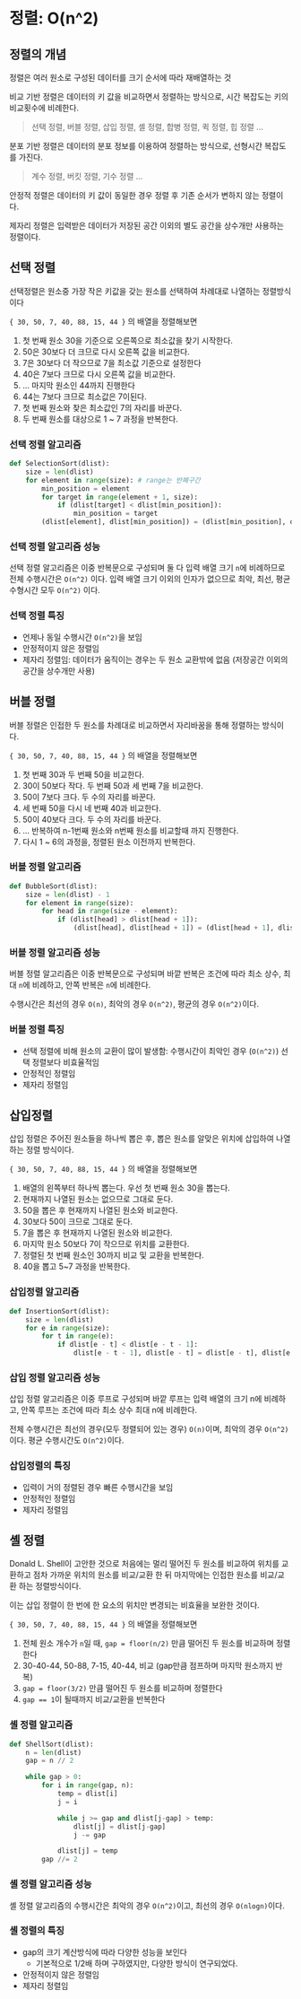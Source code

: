 # 정렬: O(n^2)

## 정렬의 개념

정렬은 여러 원소로 구성된 데이터를 크기 순서에 따라 재배열하는 것

비교 기반 정렬은 데이터의 키 값을 비교하면서 정렬하는 방식으로, 시간 복잡도는 키의 비교횟수에 비례한다.
> 선택 정렬, 버블 정렬, 삽입 정렬, 셸 정렬, 합병 정렬, 퀵 정렬, 힙 정렬 ...

분포 기반 정렬은 데이터의 분포 정보를 이용하여 정렬하는 방식으로, 선형시간 복잡도를 가진다.
> 계수 정렬, 버킷 정렬, 기수 정렬 ...

안정적 정렬은 데이터의 키 값이 동일한 경우 정렬 후 기존 순서가 변하지 않는 정렬이다.

제자리 정렬은 입력받은 데이터가 저장된 공간 이외의 별도 공간을 상수개만 사용하는 정렬이다.

## 선택 정렬

선택정렬은 원소중 가장 작은 키값을 갖는 원소를 선택하여 차례대로 나열하는 정렬방식이다

`{ 30, 50, 7, 40, 88, 15, 44 }` 의 배열을 정렬해보면

1. 첫 번째 원소 30을 기준으로 오른쪽으로 최소값을 찾기 시작한다.
2. 50은 30보다 더 크므로 다시 오른쪽 값을 비교한다.
3. 7은 30보다 더 작으므로 7을 최소값 기준으로 설정한다
4. 40은 7보다 크므로 다시 오른쪽 값을 비교한다.
5. ... 마지막 원소인 44까지 진행한다
6. 44는 7보다 크므로 최소값은 7이된다.
7. 첫 번째 원소와 찾은 최소값인 7의 자리를 바꾼다.
8. 두 번째 원소를 대상으로 1 ~ 7 과정을 반복한다.

### 선택 정렬 알고리즘

```python
def SelectionSort(dlist):
    size = len(dlist)
    for element in range(size): # range는 반폐구간
        min_position = element
        for target in range(element + 1, size):
            if (dlist[target] < dlist[min_position]):
                min_position = target
        (dlist[element], dlist[min_position]) = (dlist[min_position], dlist[element])
```

### 선택 정렬 알고리즘 성능

선택 정렬 알고리즘은 이중 반복문으로 구성되며 둘 다 입력 배열 크기 `n`에 비례하므로 전체 수행시간은 `O(n^2)` 이다.
입력 배열 크기 이외의 인자가 없으므로 최악, 최선, 평균 수형시간 모두 `O(n^2)` 이다.

### 선택 정렬 특징

- 언제나 동일 수행시간 `O(n^2)`을 보임
- 안정적이지 않은 정렬임
- 제자리 정렬임: 데이터가 움직이는 경우는 두 원소 교환밖에 없음 (저장공간 이외의 공간을 상수개만 사용)

## 버블 정렬

버블 정렬은 인접한 두 원소를 차례대로 비교하면서 자리바꿈을 통해 정렬하는 방식이다.

`{ 30, 50, 7, 40, 88, 15, 44 }` 의 배열을 정렬해보면

1. 첫 번째 30과 두 번째 50을 비교한다.
2. 30이 50보다 작다. 두 번째 50과 세 번째 7을 비교한다.
3. 50이 7보다 크다. 두 수의 자리를 바꾼다.
4. 세 번째 50을 다시 네 번째 40과 비교한다.
5. 50이 40보다 크다. 두 수의 자리를 바꾼다.
6. ... 반복하여 n-1번째 원소와 n번째 원소를 비교할때 까지 진행한다.
7. 다시 1 ~ 6의 과정을, 정렬된 원소 이전까지 반복한다.

### 버블 정렬 알고리즘

```python
def BubbleSort(dlist):
    size = len(dlist) - 1
    for element in range(size):
        for head in range(size - element):
            if (dlist[head] > dlist[head + 1]):
                (dlist[head], dlist[head + 1]) = (dlist[head + 1], dlist[head])
```

### 버블 정렬 알고리즘 성능

버블 정렬 알고리즘은 이중 반복문으로 구성되며
바깥 반복은 조건에 따라 최소 상수, 최대 `n`에 비례하고, 안쪽 반복은 `n`에 비례한다.

수행시간은 최선의 경우 `O(n)`, 최악의 경우 `O(n^2)`, 평균의 경우 `O(n^2)`이다.

### 버블 정렬 특징

- 선택 정렬에 비해 원소의 교환이 많이 발생함: 수행시간이 최악인 경우 (`O(n^2)`) 선택 정렬보다 비효율적임
- 안정적인 정렬임
- 제자리 정렬임

## 삽입정렬

삽입 정렬은 주어진 원소들을 하나씩 뽑은 후, 뽑은 원소를 알맞은 위치에 삽입하여 나열하는 정렬 방식이다.

`{ 30, 50, 7, 40, 88, 15, 44 }` 의 배열을 정렬해보면

1. 배열의 왼쪽부터 하나씩 뽑는다. 우선 첫 번째 원소 30을 뽑는다.
2. 현재까지 나열된 원소는 없으므로 그대로 둔다.
3. 50을 뽑은 후 현재까지 나열된 원소와 비교한다.
4. 30보다 50이 크므로 그대로 둔다.
5. 7을 뽑은 후 현재까지 나열된 원소와 비교한다.
6. 마지막 원소 50보다 7이 작으므로 위치를 교환한다.
7. 정렬된 첫 번째 원소인 30까지 비교 및 교환을 반복한다.
8. 40을 뽑고 5~7 과정을 반복한다.

### 삽입정렬 알고리즘

```python
def InsertionSort(dlist):
    size = len(dlist)
    for e in range(size):
        for t in range(e):
            if dlist[e - t] < dlist[e - t - 1]:
                dlist[e - t - 1], dlist[e - t] = dlist[e - t], dlist[e - t - 1]
```

### 삽입 정렬 알고리즘 성능

삽입 정렬 알고리즘은 이중 루프로 구성되며
바깥 루프는 입력 배열의 크기 n에 비례하고, 안쪽 루프는 조건에 따라 최소 상수 최대 n에 비례한다.

전체 수행시간은 최선의 경우(모두 정렬되어 있는 경우) `O(n)`이며, 최악의 경우 `O(n^2)`이다. 평균 수행시간도 `O(n^2)`이다.

### 삽입정렬의 특징

- 입력이 거의 정렬된 경우 빠른 수행시간을 보임
- 안정적인 정렬임
- 제자리 정렬임

## 셸 정렬

Donald L. Shell이 고안한 것으로 처음에는 멀리 떨어진 두 원소를 비교하여 위치를 교환하고
점차 가까운 위치의 원소를 비교/교환 한 뒤 마지막에는 인접한 원소를 비교/교환 하는 정렬방식이다.

이는 삽입 정렬이 한 번에 한 요소의 위치만 변경되는 비효율을 보완한 것이다.

`{ 30, 50, 7, 40, 88, 15, 44 }` 의 배열을 정렬해보면

1. 전체 원소 개수가 `n`일 때, `gap = floor(n/2)` 만큼 떨어진 두 원소를 비교하며 정렬한다
2. 30-40-44, 50-88, 7-15, 40-44, 비교 (gap만큼 점프하며 마지막 원소까지 반복)
3. `gap = floor(3/2)` 만큼 떨어진 두 원소를 비교하며 정렬한다
4. `gap == 1`이 될때까지 비교/교환을 반복한다

### 셸 정렬 알고리즘

```python
def ShellSort(dlist):
    n = len(dlist)
    gap = n // 2

    while gap > 0:
        for i in range(gap, n):
            temp = dlist[i]
            j = i

            while j >= gap and dlist[j-gap] > temp:
                dlist[j] = dlist[j-gap]
                j -= gap

            dlist[j] = temp
        gap //= 2
```

### 셸 정렬 알고리즘 성능

셸 정렬 알고리즘의 수행시간은 최악의 경우 `O(n^2)`이고, 최선의 경우 `O(nlogn)`이다.

### 셸 정렬의 특징

- gap의 크기 계산방식에 따라 다양한 성능을 보인다
  - 기본적으로 1/2배 하며 구하였지만, 다양한 방식이 연구되었다.
- 안정적이지 않은 정렬임
- 제자리 정렬임
